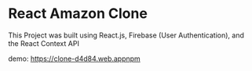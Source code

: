 # React Amazon Clone 

This Project was built using React.js, Firebase (User Authentication), and the React Context API

demo:
https://clone-d4d84.web.appnpm 